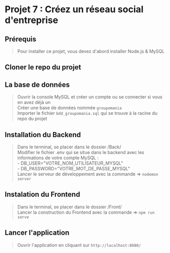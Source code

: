 # Projet 7 : Créez un réseau social d'entreprise

## Prérequis
> Pour installer ce projet, vous devez d'abord installer Node.js & MySQL

## Cloner le repo du projet

## La base de données
> Ouvrir la console MySQL et créer un compte ou se connecter si vous en avez déjà un <br />
> Créer une base de données nommée `groupomania` <br />
> Importer le fichier `bdd_groupomania.sql` qui se trouve à la racine du repo du projet

## Installation du Backend
> Dans le terminal, se placer dans le dossier /Back/ <br />
> Modifier le fichier .env qui se situe dans le backend avec les informations de votre compte MySQL : <br />
    - DB_USER="VOTRE_NOM_UTILISATEUR_MYSQL" <br />
    - DB_PASSWORD="VOTRE_MOT_DE_PASSE_MYSQL" <br />
> Lancer le serveur de développement avec la commande => `nodemon server`

## Instalation du Frontend
> Dans le terminal, se placer dans le dossier /Front/ <br />
> Lancer la construction du Frontend avec la commande => `npm run serve`

## Lancer l'application
> Ouvrir l'application en cliquant sur `http://localhost:8080/`

